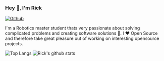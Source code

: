### Hey 👋, I'm Rick

[![Github](https://img.shields.io/github/followers/rickstaa?label=Follow&style=social)](https://github.com/rickstaa)

I'm a Robotics master student thats very passionate about solving complicated problems and creating software solutions :robot:. I :heart: Open Source and therefore take great pleasure out of working on interesting opensource projects.

![Top Langs](https://github-readme-stats-taupe-pi.vercel.app/api/top-langs/?username=rickstaa&layout=compact&langs_count=10&hide_border=1&role=ORGANIZATION_MEMBER,OWNER,COLLABORATOR)
![Rick's github stats](https://github-readme-stats-taupe-pi.vercel.app/api?username=rickstaa&show_icons=true&count_private=true&line_height=25&hide_border=1&include_all_commits=true&role=OWNER,COLLABORATOR)
